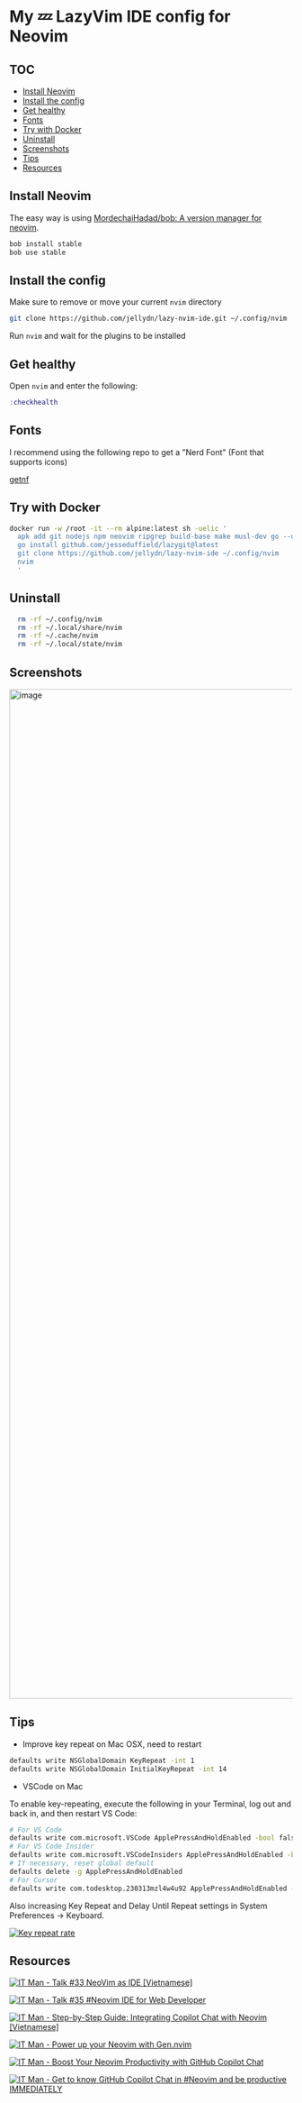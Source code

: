 # My 💤 LazyVim IDE config for Neovim
## TOC

<!--toc:start-->
- [Install Neovim](#install-neovim)
- [Install the config](#install-the-config)
- [Get healthy](#get-healthy)
- [Fonts](#fonts)
- [Try with Docker](#try-with-docker)
- [Uninstall](#uninstall)
- [Screenshots](#screenshots)
- [Tips](#tips)
- [Resources](#resources)
<!--toc:end-->

## Install Neovim

The easy way is using [MordechaiHadad/bob: A version manager for neovim](https://github.com/MordechaiHadad/bob).

```sh
bob install stable
bob use stable
```

## Install the config

Make sure to remove or move your current `nvim` directory

```sh
git clone https://github.com/jellydn/lazy-nvim-ide.git ~/.config/nvim
```

Run `nvim` and wait for the plugins to be installed

## Get healthy

Open `nvim` and enter the following:

```lua
:checkhealth
```

## Fonts

I recommend using the following repo to get a "Nerd Font" (Font that supports icons)

[getnf](https://github.com/ronniedroid/getnf)

## Try with Docker

```sh
docker run -w /root -it --rm alpine:latest sh -uelic '
  apk add git nodejs npm neovim ripgrep build-base make musl-dev go --update
  go install github.com/jesseduffield/lazygit@latest
  git clone https://github.com/jellydn/lazy-nvim-ide ~/.config/nvim
  nvim
  '
```

## Uninstall

```sh
  rm -rf ~/.config/nvim
  rm -rf ~/.local/share/nvim
  rm -rf ~/.cache/nvim
  rm -rf ~/.local/state/nvim
```

## Screenshots

<img width="1792" alt="image" src="https://user-images.githubusercontent.com/870029/228557089-0faaa49f-5dab-4704-a919-04decfc781ac.png">

## Tips

- Improve key repeat on Mac OSX, need to restart

```sh
defaults write NSGlobalDomain KeyRepeat -int 1
defaults write NSGlobalDomain InitialKeyRepeat -int 14
```

- VSCode on Mac

To enable key-repeating, execute the following in your Terminal, log out and back in, and then restart VS Code:

```sh
# For VS Code
defaults write com.microsoft.VSCode ApplePressAndHoldEnabled -bool false
# For VS Code Insider
defaults write com.microsoft.VSCodeInsiders ApplePressAndHoldEnabled -bool false
# If necessary, reset global default
defaults delete -g ApplePressAndHoldEnabled
# For Cursor
defaults write com.todesktop.230313mzl4w4u92 ApplePressAndHoldEnabled -bool false
```

Also increasing Key Repeat and Delay Until Repeat settings in System Preferences -> Keyboard.

[![Key repeat rate](https://i.gyazo.com/e58be996275fe50bee31412ea5930017.png)](https://gyazo.com/e58be996275fe50bee31412ea5930017)

## Resources

[![IT Man - Talk #33 NeoVim as IDE [Vietnamese]](https://i.ytimg.com/vi/dFi8CzvqkNE/hqdefault.jpg)](https://www.youtube.com/watch?v=dFi8CzvqkNE)

[![IT Man - Talk #35 #Neovim IDE for Web Developer](https://i.ytimg.com/vi/3EbgMJ-RcWY/hqdefault.jpg)](https://www.youtube.com/watch?v=3EbgMJ-RcWY)

[![IT Man - Step-by-Step Guide: Integrating Copilot Chat with Neovim [Vietnamese]](https://i.ytimg.com/vi/By_CCai62JE/hqdefault.jpg)](https://www.youtube.com/watch?v=By_CCai62JE)

[![IT Man - Power up your Neovim with Gen.nvim](https://i.ytimg.com/vi/2nt_qcchW_8/hqdefault.jpg)](https://www.youtube.com/watch?v=2nt_qcchW_8)

[![IT Man - Boost Your Neovim Productivity with GitHub Copilot Chat](https://i.ytimg.com/vi/6oOPGaKCd_Q/hqdefault.jpg)](https://www.youtube.com/watch?v=6oOPGaKCd_Q)

[![IT Man - Get to know GitHub Copilot Chat in #Neovim and be productive IMMEDIATELY](https://i.ytimg.com/vi/sSih4khcstc/hqdefault.jpg)](https://www.youtube.com/watch?v=sSih4khcstc)
